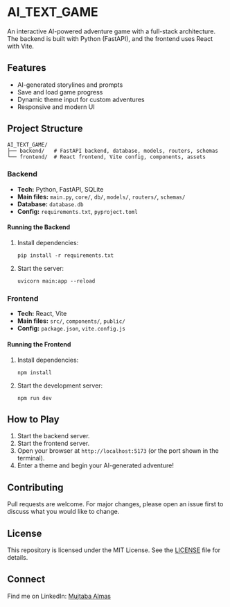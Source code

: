 # AI_TEXT_GAME

An interactive AI-powered adventure game with a full-stack architecture. The backend is built with Python (FastAPI), and the frontend uses React with Vite.

## Features

- AI-generated storylines and prompts
- Save and load game progress
- Dynamic theme input for custom adventures
- Responsive and modern UI

## Project Structure

```
AI_TEXT_GAME/
├── backend/   # FastAPI backend, database, models, routers, schemas
└── frontend/  # React frontend, Vite config, components, assets
```

### Backend

- **Tech:** Python, FastAPI, SQLite
- **Main files:** `main.py`, `core/`, `db/`, `models/`, `routers/`, `schemas/`
- **Database:** `database.db`
- **Config:** `requirements.txt`, `pyproject.toml`

#### Running the Backend

1. Install dependencies:
	```
	pip install -r requirements.txt
	```
2. Start the server:
	```
	uvicorn main:app --reload
	```

### Frontend

- **Tech:** React, Vite
- **Main files:** `src/`, `components/`, `public/`
- **Config:** `package.json`, `vite.config.js`

#### Running the Frontend

1. Install dependencies:
	```
	npm install
	```
2. Start the development server:
	```
	npm run dev
	```

## How to Play

1. Start the backend server.
2. Start the frontend server.
3. Open your browser at `http://localhost:5173` (or the port shown in the terminal).
4. Enter a theme and begin your AI-generated adventure!

## Contributing

Pull requests are welcome. For major changes, please open an issue first to discuss what you would like to change.

## License

This repository is licensed under the MIT License. See the [LICENSE](LICENSE) file for details.

## Connect

Find me on LinkedIn: [Mujtaba Almas](https://www.linkedin.com/in/mujtabaalmas)
